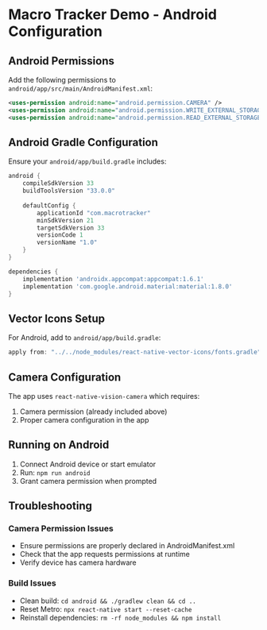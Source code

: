 # Macro Tracker Demo - Android Configuration

## Android Permissions

Add the following permissions to `android/app/src/main/AndroidManifest.xml`:

```xml
<uses-permission android:name="android.permission.CAMERA" />
<uses-permission android:name="android.permission.WRITE_EXTERNAL_STORAGE" />
<uses-permission android:name="android.permission.READ_EXTERNAL_STORAGE" />
```

## Android Gradle Configuration

Ensure your `android/app/build.gradle` includes:

```gradle
android {
    compileSdkVersion 33
    buildToolsVersion "33.0.0"
    
    defaultConfig {
        applicationId "com.macrotracker"
        minSdkVersion 21
        targetSdkVersion 33
        versionCode 1
        versionName "1.0"
    }
}

dependencies {
    implementation 'androidx.appcompat:appcompat:1.6.1'
    implementation 'com.google.android.material:material:1.8.0'
}
```

## Vector Icons Setup

For Android, add to `android/app/build.gradle`:

```gradle
apply from: "../../node_modules/react-native-vector-icons/fonts.gradle"
```

## Camera Configuration

The app uses `react-native-vision-camera` which requires:

1. Camera permission (already included above)
2. Proper camera configuration in the app

## Running on Android

1. Connect Android device or start emulator
2. Run: `npm run android`
3. Grant camera permission when prompted

## Troubleshooting

### Camera Permission Issues
- Ensure permissions are properly declared in AndroidManifest.xml
- Check that the app requests permissions at runtime
- Verify device has camera hardware

### Build Issues
- Clean build: `cd android && ./gradlew clean && cd ..`
- Reset Metro: `npx react-native start --reset-cache`
- Reinstall dependencies: `rm -rf node_modules && npm install`

